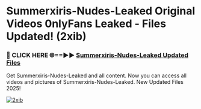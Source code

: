 # Summerxiris-Nudes-Leaked Original Videos 0nlyFans Leaked - Files Updated! (2xib)

<h3>🔴 CLICK HERE 🌐==►► <a href="https://tinyurl.com/5h6xmrr3" rel="nofollow">Summerxiris-Nudes-Leaked Updated Files</a></h3>

Get Summerxiris-Nudes-Leaked and all content. Now you can access all videos and pictures of Summerxiris-Nudes-Leaked. New Updated Files 2025!

[![2xib](https://i.imgur.com/KVD873Z.gif)](https://tinyurl.com/5h6xmrr3)
